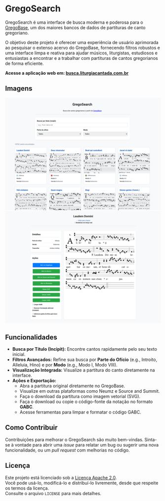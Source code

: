 # GregoSearch

GregoSearch é uma interface de busca moderna e poderosa para o [GregoBase](http://gregobase.selapa.net), um dos maiores bancos de dados de partituras de canto gregoriano.

O objetivo deste projeto é oferecer uma experiência de usuário aprimorada ao pesquisar o extenso acervo do GregoBase, fornecendo filtros robustos e uma interface limpa e reativa para ajudar músicos, liturgistas, estudiosos e entusiastas a encontrar e a trabalhar com partituras de cantos gregorianos de forma eficiente.

**Acesse a aplicação web em: [busca.liturgiacantada.com.br](https://busca.liturgiacantada.com.br)**

## Imagens
![alt text](main.png)
![alt text](chant.png)


## Funcionalidades

*   **Busca por Título (Incipit):** Encontre cantos rapidamente pelo seu texto inicial.
*   **Filtros Avançados:** Refine sua busca por **Parte do Ofício** (e.g., Introito, Alleluia, Hino) e por **Modo** (e.g., Modo I, Modo VIII).
*   **Visualização Integrada:** Visualize a partitura do canto diretamente na interface.
*   **Ações e Exportação:**
    *   Abra a partitura original diretamente no GregoBase.
    *   Visualize em outras plataformas como Neumz e Source and Summit.
    *   Faça o download da partitura como imagem vetorial (SVG).
    *   Faça o download ou copie o código-fonte da notação no formato **GABC**.
    *   Acesse ferramentas para limpar e formatar o código GABC.

## Como Contribuir

Contribuições para melhorar o GregoSearch são muito bem-vindas. Sinta-se à vontade para abrir uma *issue* para relatar um bug ou sugerir uma nova funcionalidade, ou um *pull request* com melhorias no código.

## Licença

Este projeto está licenciado sob a [Licença Apache 2.0](https://www.apache.org/licenses/LICENSE-2.0).  
Você pode usá-lo, modificá-lo e distribuí-lo livremente, desde que respeite os termos da licença.  
Consulte o arquivo `LICENSE` para mais detalhes.
